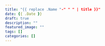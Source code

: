 ```yaml
---
title: "{{ replace .Name "-" " " | title }}"
date: {{ .Date }}
draft: true
description: ""
featured_image: ""
tags: []
categories: []
---
```


